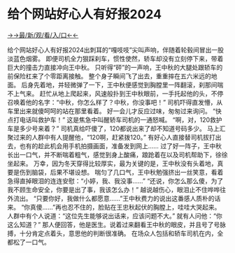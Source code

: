 # 给个网站好心人有好报2024

<a href="https://hyp.senfoop.com?https://github.com">→→最/新/观/看/入/口←←</a>


给个网站好心人有好报2024出刺耳的“嘎吱吱”尖叫声响，伴随着轮毂间冒出一股淡蓝色烟雾。
即便司机全力狠踩刹车，惯性使然，轿车却没有立刻停下来，带着巨大的撞击力直接冲向王中秋。
只听得“砰”的一声响，王中秋的大腿处跟轿车的前保险杠来了个零距离接触。
整个身子瞬间飞了出去，重重摔在五六米远的地面。
后身先着地，并轻微弹了一下，王中秋便感觉到胸膛里一阵翻滚，刹那间喘不上气来。
赶忙从地上爬起来，风速般扑到王中秋眼前，一手托起他的头，不停召唤着他的名字：“中秋，你怎么样了？中秋，你没事吧！”
司机吓得直发懵，从车里出来就傻呵呵的站在那里看着。
好一会儿才反应过味，匆匆过来询问。
“快点打电话叫救护车！”
这是焦急中叫醒轿车司机的一通怒喊。
“啊，对，120救护车是多少号来着？”
司机真给吓傻了，120都说出来了却不知道号码多少。
马上汇聚过来的人群中有人提醒他，“120啊，赶紧拨120。”
有好心人直接替司机拔打出去，也有的趁此机会用手机拍摄画面，准备发到网上……
过了好一阵子，王中秋长出一口气，并不断喘着粗气，感觉到身上酸痛，踉跄着在以及司机帮助下，徐徐坐起来。
万幸，因为冬天穿得比较厚实，最为关键的是，王中秋没有头着地，真要是伤到脑袋，后果不堪设想。
喘匀了几口气，王中秋勉强挤出一丝笑意，看着急得直掉眼泪的连连安慰：“小婷，我、我没事……”
“还说，你怎么那么傻，为了我不顾生命安全，你要是出了事，我该怎么办！”
越说越伤心，眼泪止不住哗哗往外流出。
“只要你好，我做什么都愿意……”王中秋费力的说出这番感人质朴的话来。
“你真傻……”再也忍不住的，脸贴在王忠秋起伏的胸膛上，哇哇大哭起来。
人群中有个人说道：“这位先生能够说出话来，应该问题不大。”
就有人问他：“你这么知道？”
那人便回答，他是医生。说着过来翻看王中秋的眼皮，并且号了号脉搏，十分肯定点着头，意思他的判断很准确。
在场众人包括和轿车司机在内，全都松了一口气。

